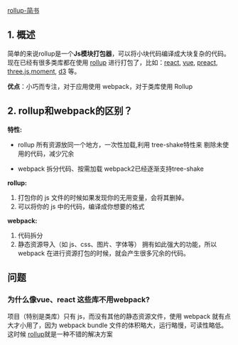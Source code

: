 [rollup-简书](<https://www.jianshu.com/p/ac977a5f651c>)

## 1. 概述 ##

简单的来说rollup是一个**Js模块打包器**，可以将小块代码编译成大块复杂的代码。现在已经有很多类库都在使用 [rollup](https://github.com/rollup/rollup) 进行打包了，比如：[react](https://github.com/facebook/react), [vue](https://github.com/vuejs/vue), [preact](https://github.com/developit/preact), [three.js](https://github.com/mrdoob/three.js),[moment](https://github.com/moment/moment), [d3](https://github.com/d3/d3) 等。

**优点**：小巧而专注，对于应用使用 webpack，对于类库使用 Rollup

## 2. rollup和webpack的区别？ ##

 **特性:**        

* rollup 所有资源放同一个地方，一次性加载,利用 tree-shake特性来  剔除未使用的代码，减少冗余        

* webpack 拆分代码、按需加载  webpack2已经逐渐支持tree-shake    

**rollup:**      

1. 打包你的 js 文件的时候如果发现你的无用变量，会将其删掉。      
2. 可以将你的 js 中的代码，编译成你想要的格式    

**webpack:**     

1. 代码拆分     
2. 静态资源导入（如 js、css、图片、字体等）     拥有如此强大的功能，所以 webpack 在进行资源打包的时候，就会产生很多冗余的代码。

## 问题 ##

### 为什么像vue、react 这些库不用webpack? ###

项目（特别是类库）只有 js，而没有其他的静态资源文件，使用 webpack 就有点大才小用了，因为 webpack bundle 文件的体积略大，运行略慢，可读性略低。这时候 [rollup](https://github.com/rollup/rollup)就是一种不错的解决方案
